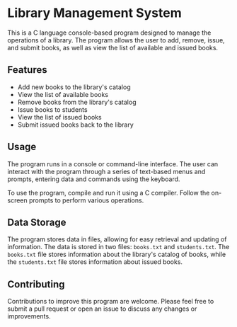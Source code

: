 # Library Management System

This is a C language console-based program designed to manage the operations of a library. The program allows the user to add, remove, issue, and submit books, as well as view the list of available and issued books.

## Features

- Add new books to the library's catalog
- View the list of available books
- Remove books from the library's catalog
- Issue books to students
- View the list of issued books
- Submit issued books back to the library

## Usage

The program runs in a console or command-line interface. The user can interact with the program through a series of text-based menus and prompts, entering data and commands using the keyboard.

To use the program, compile and run it using a C compiler. Follow the on-screen prompts to perform various operations.

## Data Storage

The program stores data in files, allowing for easy retrieval and updating of information. The data is stored in two files: `books.txt` and `students.txt`. The `books.txt` file stores information about the library's catalog of books, while the `students.txt` file stores information about issued books.

## Contributing

Contributions to improve this program are welcome. Please feel free to submit a pull request or open an issue to discuss any changes or improvements.
